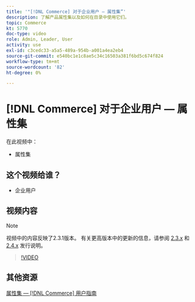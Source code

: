```yaml
---
title: '"[!DNL Commerce] 对于企业用户 — 属性集”'
description: 了解产品属性集以及如何在目录中使用它们。
topic: Commerce
kt: 5770
doc-type: video
role: Admin, Leader, User
activity: use
exl-id: c3cedc33-a5a5-489a-954b-a001a4ea2eb4
source-git-commit: e540bc1e1c8ae5c34c16503a381f6bd5c674f824
workflow-type: tm+mt
source-wordcount: '82'
ht-degree: 0%

---
```


# [!DNL Commerce] 对于企业用户 — 属性集

在此视频中：

- 属性集

## 这个视频给谁？

- 企业用户

## 视频内容

>[!NOTE]
>
>视频中的内容反映了2.3.1版本。 有关更高版本中的更新的信息，请参阅 [ 2.3.x](https://devdocs.magento.com/guides/v2.3/release-notes/bk-release-notes.html) 和 [2.4.x](https://devdocs.magento.com/guides/v2.4/release-notes/bk-release-notes.html) 发行说明。

>[!VIDEO](https://video.tv.adobe.com/v/35955?quality=12&learn=on)

## 其他资源

[属性集 —  [!DNL Commerce] 用户指南](https://docs.magento.com/user-guide/stores/attribute-sets.html)
